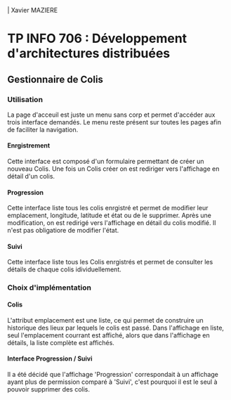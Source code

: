 | Xavier MAZIERE
# TP INFO 706 : Développement d'architectures distribuées
## Gestionnaire de Colis

### Utilisation

La page d'acceuil est juste un menu sans corp et permet d'accéder aux trois interface demandés. Le menu reste présent sur toutes les pages afin de faciliter la navigation.

#### Enrgistrement

Cette interface est composé d'un formulaire permettant de créer un nouveau Colis. Une fois un Colis créer on est rediriger vers l'affichage en détail d'un colis.

#### Progression

Cette interface liste tous les colis enrgistré et permet de modifier leur emplacement, longitude, latitude et état ou de le supprimer.
Après une modification, on est redirigé vers l'affichage en détail du colis modifié. Il n'est pas obligatiore de modifier l'état.

#### Suivi

Cette interface liste tous les Colis enrgistrés et permet de consulter les détails de chaque colis idividuellement.

### Choix d'implémentation


#### Colis

L'attribut emplacement est une liste, ce qui permet de construire un historique des lieux par lequels le colis est passé. Dans l'affichage en liste, seul l'emplacement courrant est affiché, alors que dans l'affichage en détails, la liste complète est affichés.

#### Interface Progression / Suivi

Il a été décidé que l'affichage 'Progression' correspondait à un affichage ayant plus de permission comparé à 'Suivi', c'est pourquoi il est le seul à pouvoir supprimer des colis.
